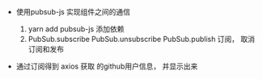 * 使用pubsub-js 实现组件之间的通信
  1. yarn add pubsub-js  添加依赖
  2. PubSub.subscribe PubSub.unsubscribe PubSub.publish 订阅， 取消订阅和发布

* 通过订阅得到 axios 获取 的github用户信息， 并显示出来